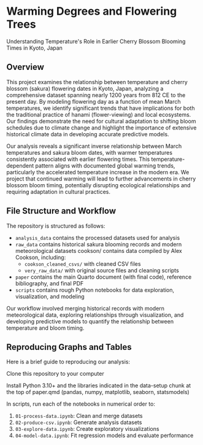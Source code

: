 # Warming Degrees and Flowering Trees 
Understanding Temperature's Role in Earlier Cherry Blossom Blooming Times in Kyoto, Japan

## Overview
This project examines the relationship between temperature and cherry blossom (sakura) flowering dates in Kyoto, Japan, analyzing a comprehensive dataset spanning nearly 1200 years from 812 CE to the present day. By modeling flowering day as a function of mean March temperatures, we identify significant trends that have implications for both the traditional practice of hanami (flower-viewing) and local ecosystems. Our findings demonstrate the need for cultural adaptation to shifting bloom schedules due to climate change and highlight the importance of extensive historical climate data in developing accurate predictive models.

Our analysis reveals a significant inverse relationship between March temperatures and sakura bloom dates, with warmer temperatures consistently associated with earlier flowering times. This temperature-dependent pattern aligns with documented global warming trends, particularly the accelerated temperature increase in the modern era. We project that continued warming will lead to further advancements in cherry blossom bloom timing, potentially disrupting ecological relationships and requiring adaptation in cultural practices.

## File Structure and Workflow
The repository is structured as follows:

- `analysis_data` contains the processed datasets used for analysis
- `raw_data` contains historical sakura blooming records and modern meteorological datasets
cookson/ contains data compiled by Alex Cookson, including:
    - `cookson_cleaned_csvs/` with cleaned CSV files
    - `very_raw_data/` with original source files and cleaning scripts
- `paper` contains the main Quarto document (with final code), reference bibliography, and final PDF
- `scripts` contains rough Python notebooks for data exploration, visualization, and modeling

Our workflow involved merging historical records with modern meteorological data, exploring relationships through visualization, and developing predictive models to quantify the relationship between temperature and bloom timing.

## Reproducing Graphs and Tables
Here is a brief guide to reproducing our analysis:

Clone this repository to your computer

Install Python 3.10+ and the libraries indicated in the data-setup chunk at the top of paper.qmd (pandas, numpy, matplotlib, seaborn, statsmodels)

In scripts, run each of the notebooks in numerical order to:

1. `01-process-data.ipynb`: Clean and merge datasets
2. `02-produce-csv.ipynb`: Generate analysis datasets
3. `03-explore-data.ipynb`: Create exploratory visualizations
4. `04-model-data.ipynb`: Fit regression models and evaluate performance
